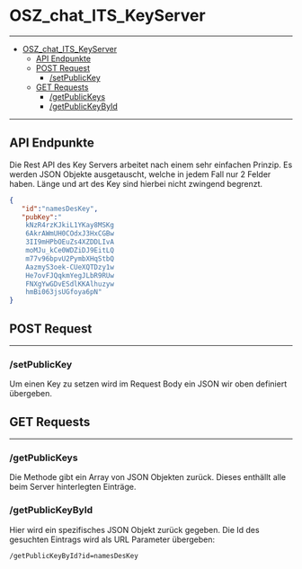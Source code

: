 # OSZ_chat_ITS_KeyServer

___

- [OSZ_chat_ITS_KeyServer](#osz_chat_its_keyserver)
  - [API Endpunkte](#api-endpunkte)
  - [POST Request](#post-request)
    - [/setPublicKey](#setpublickey)
  - [GET Requests](#get-requests)
    - [/getPublicKeys](#getpublickeys)
    - [/getPublicKeyById](#getpublickeybyid)

___

## API Endpunkte

Die Rest API des Key Servers arbeitet nach einem sehr einfachen Prinzip.
Es werden JSON Objekte ausgetauscht, welche in jedem Fall nur 2 Felder haben. Länge und art des Key sind hierbei nicht zwingend begrenzt.

```json
{
   "id":"namesDesKey",
   "pubKey":"
    kNzR4rzKJkiL1YKay8MSKg
    6AkrAWmUH0COdxJ3HxCGBw
    3II9mHPbOEuZs4XZDDLIvA
    moMJu_kCe0WDZiDJ9EitLQ
    m77v96bpvU2PymbXHqStbQ
    AazmyS3oek-CUeXQTDzy1w
    He7ovFJQqkmYegJLbR9RUw
    FNXgYwGDvESdlKKAlhuzyw
    hmBi063jsUGfoya6pN"
}
```

## POST Request

___

### /setPublicKey

Um einen Key zu setzen wird im Request Body ein JSON wir oben definiert übergeben.

## GET Requests

___

### /getPublicKeys

Die Methode gibt ein Array von JSON Objekten zurück. Dieses enthällt alle beim Server hinterlegten Einträge.

### /getPublicKeyById

Hier wird ein spezifisches JSON Objekt zurück gegeben. Die Id des gesuchten Eintrags wird als URL Parameter übergeben:

```url
/getPublicKeyById?id=namesDesKey
```
